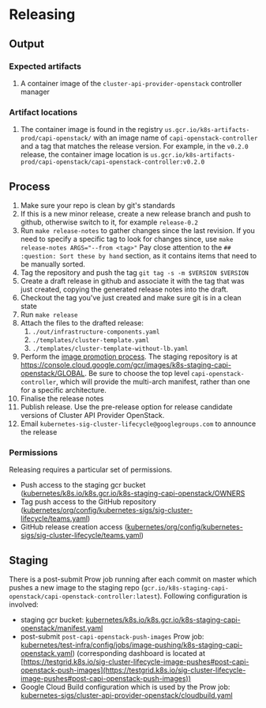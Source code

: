 
# Releasing

## Output

### Expected artifacts

1. A container image of the `cluster-api-provider-openstack` controller manager

### Artifact locations

1. The container image is found in the registry `us.gcr.io/k8s-artifacts-prod/capi-openstack/` with an image
   name of `capi-openstack-controller` and a tag that matches the release version. For
   example, in the `v0.2.0` release, the container image location is
   `us.gcr.io/k8s-artifacts-prod/capi-openstack/capi-openstack-controller:v0.2.0`


## Process


1. Make sure your repo is clean by git's standards
2. If this is a new minor release, create a new release branch and push to github, otherwise switch to it, for example `release-0.2`
3. Run `make release-notes` to gather changes since the last revision. If you need to specify a specific tag to look for changes
   since, use `make release-notes ARGS="--from <tag>"` Pay close attention to the `## :question: Sort these by hand` section, as it contains items that need to be manually sorted.
4. Tag the repository and push the tag `git tag -s -m $VERSION $VERSION`
5. Create a draft release in github and associate it with the tag that was just created, copying the generated release notes into
   the draft.
6. Checkout the tag you've just created and make sure git is in a clean state
7. Run `make release`
8. Attach the files to the drafted release:
    1. `./out/infrastructure-components.yaml`
    2. `./templates/cluster-template.yaml`
    3. `./templates/cluster-template-without-lb.yaml`
9.  Perform the [image promotion process](https://github.com/kubernetes/k8s.io/tree/master/k8s.gcr.io#image-promoter).
    The staging repository is at https://console.cloud.google.com/gcr/images/k8s-staging-capi-openstack/GLOBAL. Be
    sure to choose the top level `capi-openstack-controller`, which will provide the multi-arch manifest, rather than one for a specific architecture.
10.  Finalise the release notes
11.  Publish release. Use the pre-release option for release
    candidate versions of Cluster API Provider OpenStack.
12.  Email `kubernetes-sig-cluster-lifecycle@googlegroups.com` to announce the release

<!-- TODO add link to image promote PR after the first release -->

### Permissions

Releasing requires a particular set of permissions.

* Push access to the staging gcr bucket ([kubernetes/k8s.io/k8s.gcr.io/k8s-staging-capi-openstack/OWNERS](https://github.com/kubernetes/k8s.io/blob/master/k8s.gcr.io/k8s-staging-capi-openstack/OWNERS)
* Tag push access to the GitHub repository ([kubernetes/org/config/kubernetes-sigs/sig-cluster-lifecycle/teams.yaml](https://github.com/kubernetes/org/blob/master/config/kubernetes-sigs/sig-cluster-lifecycle/teams.yaml#L136-L137))
* GitHub release creation access ([kubernetes/org/config/kubernetes-sigs/sig-cluster-lifecycle/teams.yaml](https://github.com/kubernetes/org/blob/master/config/kubernetes-sigs/sig-cluster-lifecycle/teams.yaml#L136-L137))

## Staging

There is a post-submit Prow job running after each commit on master which pushes a new image to the staging repo (`gcr.io/k8s-staging-capi-openstack/capi-openstack-controller:latest`). Following configuration is involved:
* staging gcr bucket: [kubernetes/k8s.io/k8s.gcr.io/k8s-staging-capi-openstack/manifest.yaml](https://github.com/kubernetes/k8s.io/blob/master/k8s.gcr.io/k8s-staging-capi-openstack/manifest.yaml)
* post-submit `post-capi-openstack-push-images` Prow job: [kubernetes/test-infra/config/jobs/image-pushing/k8s-staging-capi-openstack.yaml](https://github.com/kubernetes/test-infra/blob/master/config/jobs/image-pushing/k8s-staging-capi-openstack.yaml)) (corresponding dashboard is located at [https://testgrid.k8s.io/sig-cluster-lifecycle-image-pushes#post-capi-openstack-push-images](https://testgrid.k8s.io/sig-cluster-lifecycle-image-pushes#post-capi-openstack-push-images))
* Google Cloud Build configuration which is used by the Prow job: [kubernetes-sigs/cluster-api-provider-openstack/cloudbuild.yaml](https://github.com/kubernetes-sigs/cluster-api-provider-openstack/blob/master/cloudbuild.yaml)
